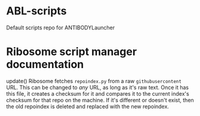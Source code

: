 # ABL-scripts
Default scripts repo for ANTIBODYLauncher

# Ribosome script manager documentation

update()
Ribosome fetches `repoindex.py` from a raw `githubusercontent` URL. This can be changed to *any* URL, as long as it's raw text. Once it has this file, it creates a checksum for it and compares it to the current index's checksum for that repo on the machine. If it's different or doesn't exist, then the old repoindex is deleted and replaced with the new repoindex.
